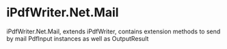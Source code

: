 # iPdfWriter.Net.Mail
iPdfWriter.Net.Mail, extends iPdfWriter, contains extension methods to send by mail PdfInput instances as well as OutputResult
